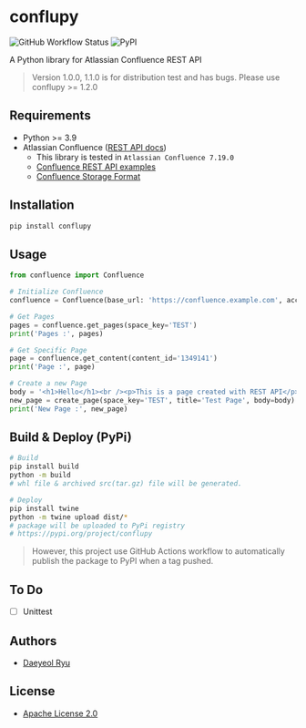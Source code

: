 # conflupy

![GitHub Workflow Status](https://img.shields.io/github/actions/workflow/status/yoobato/conflupy/publish-to-pypi.yml)
![PyPI](https://img.shields.io/pypi/v/conflupy)

A Python library for Atlassian Confluence REST API
> Version 1.0.0, 1.1.0 is for distribution test and has bugs. Please use conflupy >= 1.2.0

## Requirements
- Python >= 3.9
- Atlassian Confluence ([REST API docs](https://docs.atlassian.com/ConfluenceServer/rest/7.19.0))
  - This library is tested in `Atlassian Confluence 7.19.0`
  - [Confluence REST API examples](https://developer.atlassian.com/server/confluence/confluence-rest-api-examples)
  - [Confluence Storage Format](https://confluence.atlassian.com/conf719/confluence-storage-format-1157466554.html)

## Installation
```sh
pip install conflupy
```

## Usage
```python
from confluence import Confluence

# Initialize Confluence
confluence = Confluence(base_url: 'https://confluence.example.com', account: (USER_ID, USER_PW))

# Get Pages
pages = confluence.get_pages(space_key='TEST')
print('Pages :', pages)

# Get Specific Page
page = confluence.get_content(content_id='1349141')
print('Page :', page)

# Create a new Page
body = '<h1>Hello</h1><br /><p>This is a page created with REST API</p>'
new_page = create_page(space_key='TEST', title='Test Page', body=body)
print('New Page :', new_page)
```

## Build & Deploy (PyPi)
```sh
# Build
pip install build
python -m build
# whl file & archived src(tar.gz) file will be generated.

# Deploy
pip install twine
python -m twine upload dist/*
# package will be uploaded to PyPi registry
# https://pypi.org/project/conflupy
```
> However, this project use GitHub Actions workflow to automatically publish the package to PyPI when a tag pushed.

## To Do
- [ ] Unittest

## Authors
- [Daeyeol Ryu](https://yoobato.com)

## License
- [Apache License 2.0](./LICENSE.md)
